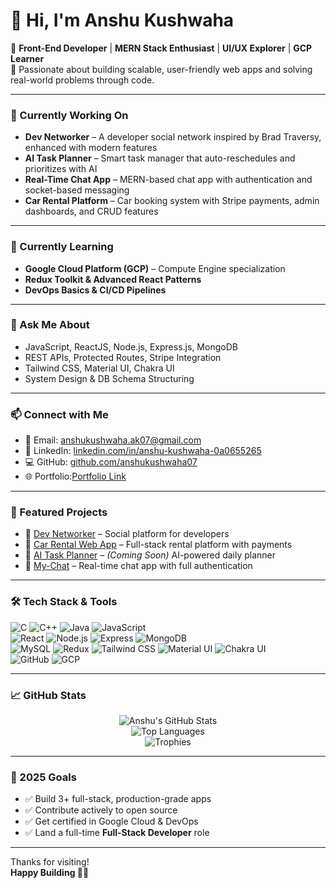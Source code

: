 # 👋 Hi, I'm Anshu Kushwaha

🚀 **Front-End Developer** | **MERN Stack Enthusiast** | **UI/UX Explorer** | **GCP Learner**  
🌟 Passionate about building scalable, user-friendly web apps and solving real-world problems through code.

---

### 🔭 Currently Working On

- **Dev Networker** – A developer social network inspired by Brad Traversy, enhanced with modern features  
- **AI Task Planner** – Smart task manager that auto-reschedules and prioritizes with AI  
- **Real-Time Chat App** – MERN-based chat app with authentication and socket-based messaging  
- **Car Rental Platform** – Car booking system with Stripe payments, admin dashboards, and CRUD features

---

### 🌱 Currently Learning

- **Google Cloud Platform (GCP)** – Compute Engine specialization  
- **Redux Toolkit & Advanced React Patterns**  
- **DevOps Basics & CI/CD Pipelines**

---

### 💬 Ask Me About

- JavaScript, ReactJS, Node.js, Express.js, MongoDB  
- REST APIs, Protected Routes, Stripe Integration  
- Tailwind CSS, Material UI, Chakra UI  
- System Design & DB Schema Structuring

---

### 📫 Connect with Me

- 📧 Email: [anshukushwaha.ak07@gmail.com](mailto:anshu.kush007@gmail.com)  
- 💼 LinkedIn: [linkedin.com/in/anshu-kushwaha-0a0655265](https://www.linkedin.com/in/anshu-kushwaha-0a0655265/)  
- 💻 GitHub: [github.com/anshukushwaha07](https://github.com/anshukushwaha07)  
- 🌐 Portfolio:[Portfolio Link](https://github.com/anshukushwaha07/AnshuPortfolio)

---

### 🚀 Featured Projects

- 🔗 [Dev Networker](https://github.com/anshukushwaha07/Dev-Networker) – Social platform for developers  
- 🔗 [Car Rental Web App](https://github.com/anshukushwaha07/Car-Rent) – Full-stack rental platform with payments  
- 🔗 [AI Task Planner](#) – *(Coming Soon)* AI-powered daily planner  
- 🔗 [My-Chat](https://github.com/anshukushwaha07/My-Chat) – Real-time chat app with full authentication

---

### 🛠️ Tech Stack & Tools

![C](https://img.shields.io/badge/-C-00599C?style=flat-square&logo=c)
![C++](https://img.shields.io/badge/-C++-00599C?style=flat-square&logo=c%2B%2B)
![Java](https://img.shields.io/badge/-Java-007396?style=flat-square&logo=java)
![JavaScript](https://img.shields.io/badge/-JavaScript-F7DF1E?style=flat-square&logo=javascript&logoColor=black)  
![React](https://img.shields.io/badge/-React-61DAFB?style=flat-square&logo=react)
![Node.js](https://img.shields.io/badge/-Node.js-339933?style=flat-square&logo=node.js)
![Express](https://img.shields.io/badge/-Express-000000?style=flat-square&logo=express)
![MongoDB](https://img.shields.io/badge/-MongoDB-47A248?style=flat-square&logo=mongodb)  
![MySQL](https://img.shields.io/badge/-MySQL-4479A1?style=flat-square&logo=mysql)
![Redux](https://img.shields.io/badge/-Redux-764ABC?style=flat-square&logo=redux)
![Tailwind CSS](https://img.shields.io/badge/-Tailwind%20CSS-38B2AC?style=flat-square&logo=tailwind-css)
![Material UI](https://img.shields.io/badge/-MUI-007FFF?style=flat-square&logo=mui)
![Chakra UI](https://img.shields.io/badge/-Chakra%20UI-319795?style=flat-square&logo=chakra-ui)  
![GitHub](https://img.shields.io/badge/-GitHub-181717?style=flat-square&logo=github)
![GCP](https://img.shields.io/badge/-Google%20Cloud-4285F4?style=flat-square&logo=google-cloud)

---

### 📈 GitHub Stats

<p align="center">
  <img src="https://github-readme-stats.vercel.app/api?username=anshukushwaha07&show_icons=true&theme=radical&count_private=true" alt="Anshu's GitHub Stats" />
  <br />
  <img src="https://github-readme-stats.vercel.app/api/top-langs/?username=anshukushwaha07&layout=compact&theme=radical" alt="Top Languages" />
  <br />
  <img src="https://github-profile-trophy.vercel.app/?username=anshukushwaha07&theme=radical&margin-w=10&row=2&column=3" alt="Trophies" />
</p>

---

### 🎯 2025 Goals

- ✅ Build 3+ full-stack, production-grade apps  
- ✅ Contribute actively to open source  
- ✅ Get certified in Google Cloud & DevOps  
- ✅ Land a full-time **Full-Stack Developer** role

---

Thanks for visiting!  
**Happy Building 🚀✨**

